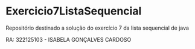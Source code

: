 # Exercicio7ListaSequencial
Repositório destinado a solução do exercício 7 da lista sequencial de java

RA: 322125103 - ISABELA GONÇALVES CARDOSO
